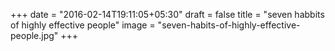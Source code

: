 +++
date = "2016-02-14T19:11:05+05:30"
draft = false
title = "seven habbits of highly effective people"
image = "seven-habits-of-highly-effective-people.jpg"
+++
